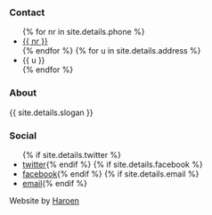 <footer>
	<div>
		<h3>Contact</h3>
		<ul>
		{% for nr in site.details.phone %}
			<li><a href="tel:{{ nr }}">{{ nr }}</a></li>
		{% endfor %}
		{% for u in site.details.address %}
			<li>{{ u }}</li>
		{% endfor %}
		</ul>
	</div>
	<div>
		<h3>About</h3>
		<p>{{ site.details.slogan }}</p>
	</div>
	<div>
		<h3>Social</h3>
		<ul>
			{% if site.details.twitter %}<li><a href="https://twitter.com/{{site.details.twitter}}">twitter</a>{% endif %}
			{% if site.details.facebook %}<li><a href="https://facebook.com/{{site.details.facebook}}">facebook</a>{% endif %}
			{% if site.details.email %}<li><a href="mailto:{{site.details.email}}">email</a>{% endif %}
		</ul>
		<p>Website by <a href="http://haroen.me">Haroen</a></p>
	</div>
</footer>
</body>
</html>
